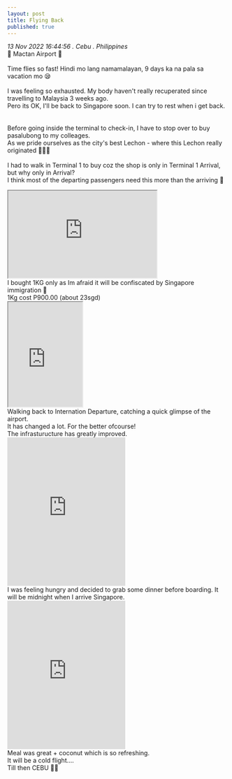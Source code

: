 ```yaml
---
layout: post
title: Flying Back
published: true
---
```

_13 Nov 2022 16:44:56 . Cebu . Philippines_
<br>
📍 Mactan Airport 📍
<br>
<br>
Time flies so fast! Hindi mo lang namamalayan, 9 days ka na pala sa vacation mo 😪
<br>
<br>
I was feeling so exhausted. My body haven't really recuperated since travelling to Malaysia 3 weeks ago. 
<br>
Pero its OK, I'll be back to Singapore soon. I can try to rest when i get back.
<br>
<br>
<br>
Before going inside the terminal to check-in, I have to stop over to buy pasalubong to my colleages. 
<br>
As we pride ourselves as the city's best Lechon - where this Lechon really originated 🤷🏻‍♀️
<br>
<br>
I had to walk in Terminal 1 to buy coz the shop is only in Terminal 1 Arrival, but why only in Arrival? 
<br>
I think most of the departing passengers need this more than the arriving 🤔
<br>
<iframe src="https://drive.google.com/file/d/1U-z305SpdCxm9YU3-rfWGlRfFS5CdFEh/preview" width="340" height="200" allow="autoplay"></iframe>
<br>
I bought 1KG only as Im afraid it will be confiscated by Singapore immigration 😬
<br>
1Kg cost P900.00 (about 23sgd)
<br>
<iframe src="https://drive.google.com/file/d/1tijWbuuog2cQy5ZDXax4xASa1dn9wPh1/preview" width="170" height="240" allow="autoplay"></iframe>
<br>
Walking back to Internation Departure, catching a quick glimpse of the airport. 
<br>
It has changed a lot. For the better ofcourse!
<br>
The infrasturucture has greatly improved. 
<br>
<iframe width="270" height="340" src="https://www.youtube.com/embed/5r48C35l_-s" frameborder="0" allow="accelerometer; autoplay; encrypted-media; gyroscope; picture-in-picture" allowfullscreen></iframe>
<br>
I was feeling hungry and decided to grab some dinner before boarding. It will be midnight when I arrive Singapore. 
<br>
<iframe width="270" height="340" src="https://www.youtube.com/embed/K8YUfxChSzY" frameborder="0" allow="accelerometer; autoplay; encrypted-media; gyroscope; picture-in-picture" allowfullscreen></iframe>
<br>
Meal was great + coconut which is so refreshing.
<br>
It will be a cold flight....
<br>
Till then CEBU 🖐🏼
<br>
